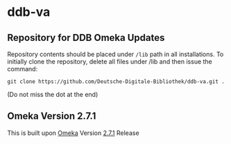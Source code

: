 # ddb-va


## Repository for DDB Omeka Updates

Repository contents should be placed under ```/lib``` path in all installations.
To initially clone the repository, delete all files under /lib and then issue the command:
```
git clone https://github.com/Deutsche-Digitale-Bibliothek/ddb-va.git .
```
(Do not miss the dot at the end)

## Omeka Version 2.7.1

This is built upon [Omeka](https://github.com/omeka/Omeka) Version [2.7.1](https://github.com/omeka/Omeka/releases/tag/v2.7.1) Release